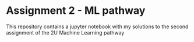 # Assignment 2 - ML pathway

This repository contains a jupyter notebook with my solutions to the second assignment of the 2U Machine Learning pathway
